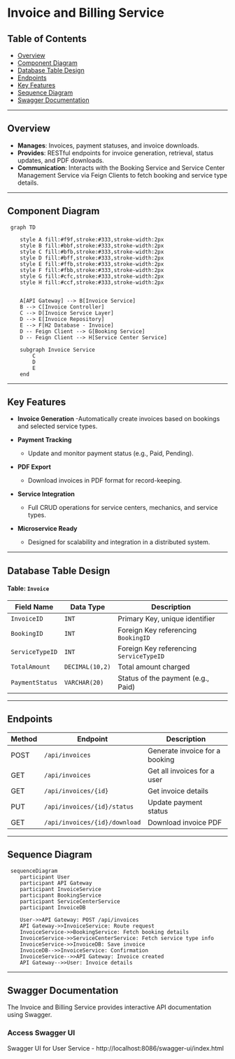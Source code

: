 # Invoice and Billing Service

## Table of Contents

- [Overview](#overview)
- [Component Diagram](#component-diagram)
- [Database Table Design](#database-table-design)
- [Endpoints](#endpoints)
- [Key Features](#key-features)
- [Sequence Diagram](#sequence-diagram)
- [Swagger Documentation](#swagger-documentation)
---


## Overview
- **Manages**: Invoices, payment statuses, and invoice downloads.
- **Provides**: RESTful endpoints for invoice generation, retrieval, status updates, and PDF downloads.
- **Communication**: Interacts with the Booking Service and Service Center Management Service via Feign Clients to fetch booking and service type details.
---
## Component Diagram

```mermaid
 graph TD

    style A fill:#f9f,stroke:#333,stroke-width:2px
    style B fill:#bbf,stroke:#333,stroke-width:2px
    style C fill:#bfb,stroke:#333,stroke-width:2px
    style D fill:#bff,stroke:#333,stroke-width:2px
    style E fill:#ffb,stroke:#333,stroke-width:2px
    style F fill:#fbb,stroke:#333,stroke-width:2px
    style G fill:#cfc,stroke:#333,stroke-width:2px
    style H fill:#ccf,stroke:#333,stroke-width:2px


    A[API Gateway] --> B[Invoice Service]
    B --> C[Invoice Controller]
    C --> D[Invoice Service Layer]
    D --> E[Invoice Repository]
    E --> F[H2 Database - Invoice]
    D -- Feign Client --> G[Booking Service]
    D -- Feign Client --> H[Service Center Service]

    subgraph Invoice Service
        C
        D
        E
    end
```
---

## Key Features
- **Invoice Generation**
    -Automatically create invoices based on bookings and selected service types.

- **Payment Tracking**
    - Update and monitor payment status (e.g., Paid, Pending).

- **PDF Export**
    - Download invoices in PDF format for record-keeping.

- **Service Integration**
    - Full CRUD operations for service centers, mechanics, and service types.

- **Microservice Ready**
    - Designed for scalability and integration in a distributed system.
 ---
 
## Database Table Design

#### Table: `Invoice`

| Field Name       | Data Type     | Description                              |
|------------------|---------------|------------------------------------------|
| `InvoiceID`      | `INT`         | Primary Key, unique identifier           |
| `BookingID`      | `INT`         | Foreign Key referencing `BookingID`      |
| `ServiceTypeID`  | `INT`         | Foreign Key referencing `ServiceTypeID`  |
| `TotalAmount`    | `DECIMAL(10,2)`| Total amount charged                     |
| `PaymentStatus`  | `VARCHAR(20)` | Status of the payment (e.g., Paid)       |

---

## Endpoints

| Method | Endpoint                                 | Description                          |
|--------|------------------------------------------|--------------------------------------|
| POST   | `/api/invoices`                          | Generate invoice for a booking       |
| GET    | `/api/invoices`                          | Get all invoices for a user          |
| GET    | `/api/invoices/{id}`                     | Get invoice details                  |
| PUT    | `/api/invoices/{id}/status`              | Update payment status                |
| GET    | `/api/invoices/{id}/download`            | Download invoice PDF                 |

---

## Sequence Diagram

```mermaid
 sequenceDiagram
    participant User
    participant API Gateway
    participant InvoiceService
    participant BookingService
    participant ServiceCenterService
    participant InvoiceDB

    User->>API Gateway: POST /api/invoices
    API Gateway->>InvoiceService: Route request
    InvoiceService->>BookingService: Fetch booking details
    InvoiceService->>ServiceCenterService: Fetch service type info
    InvoiceService->>InvoiceDB: Save invoice
    InvoiceDB-->>InvoiceService: Confirmation
    InvoiceService-->>API Gateway: Invoice created
    API Gateway-->>User: Invoice details 
```
---

## Swagger Documentation
The Invoice and Billing Service provides interactive API documentation using Swagger.

### Access Swagger UI
Swagger UI for User Service
    - http://localhost:8086/swagger-ui/index.html
